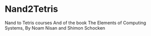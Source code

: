 # Nand2Tetris
Nand to Tetris courses And of the book The Elements of Computing Systems, By Noam Nisan and Shimon Schocken
